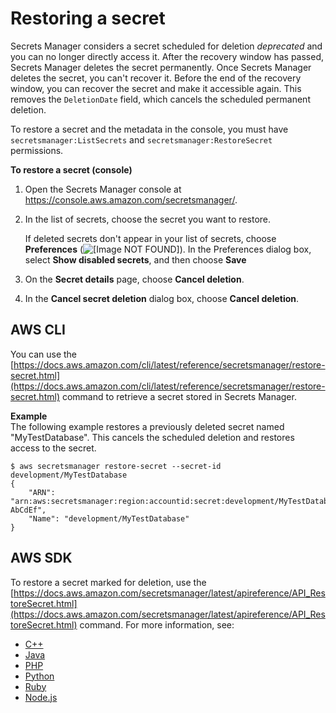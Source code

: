 # Restoring a secret<a name="manage_restore-secret"></a><a name="proc-restore-secret"></a>

Secrets Manager considers a secret scheduled for deletion *deprecated* and you can no longer directly access it\. After the recovery window has passed, Secrets Manager deletes the secret permanently\. Once Secrets Manager deletes the secret, you can't recover it\. Before the end of the recovery window, you can recover the secret and make it accessible again\. This removes the `DeletionDate` field, which cancels the scheduled permanent deletion\.

To restore a secret and the metadata in the console, you must have `secretsmanager:ListSecrets` and `secretsmanager:RestoreSecret` permissions\.<a name="proc-restore-secret-console"></a>

**To restore a secret \(console\)**

1. Open the Secrets Manager console at [https://console\.aws\.amazon\.com/secretsmanager/](https://console.aws.amazon.com/secretsmanager/)\.

1. In the list of secrets, choose the secret you want to restore\. 

   If deleted secrets don't appear in your list of secrets, choose **Preferences** \(![\[Image NOT FOUND\]](http://docs.aws.amazon.com/secretsmanager/latest/userguide/images/preferences-gear.png)\)\. In the Preferences dialog box, select **Show disabled secrets**, and then choose **Save**

1. On the **Secret details** page, choose **Cancel deletion**\.

1. In the **Cancel secret deletion** dialog box, choose **Cancel deletion**\.<a name="proc-restore-secret-api"></a>

## AWS CLI<a name="manage_restore-secret_CLI"></a>

You can use the [https://docs.aws.amazon.com/cli/latest/reference/secretsmanager/restore-secret.html](https://docs.aws.amazon.com/cli/latest/reference/secretsmanager/restore-secret.html) command to retrieve a secret stored in Secrets Manager\.

**Example**  
The following example restores a previously deleted secret named "MyTestDatabase"\. This cancels the scheduled deletion and restores access to the secret\.  

```
$ aws secretsmanager restore-secret --secret-id development/MyTestDatabase
{
    "ARN": "arn:aws:secretsmanager:region:accountid:secret:development/MyTestDatabase-AbCdEf",
    "Name": "development/MyTestDatabase"
}
```

## AWS SDK<a name="manage_restore-secret_SDK"></a>

To restore a secret marked for deletion, use the [https://docs.aws.amazon.com/secretsmanager/latest/apireference/API_RestoreSecret.html](https://docs.aws.amazon.com/secretsmanager/latest/apireference/API_RestoreSecret.html) command\. For more information, see:
+ [ C\+\+](http://sdk.amazonaws.com/cpp/api/LATEST/namespace_aws_1_1_secrets_manager.html)
+ [Java](https://docs.aws.amazon.com/AWSJavaSDK/latest/javadoc/com/amazonaws/services/secretsmanager/package-summary.html)
+ [PHP](https://docs.aws.amazon.com//aws-sdk-php/v3/api/namespace-Aws.SecretsManager.html)
+ [Python](https://boto3.amazonaws.com/v1/documentation/api/latest/reference/services/secretsmanager.html)
+ [Ruby](https://docs.aws.amazon.com/sdk-for-ruby/v3/api/Aws/SecretsManager.html)
+ [Node\.js](https://docs.aws.amazon.com/AWSJavaScriptSDK/latest/AWS/SecretsManager.html)